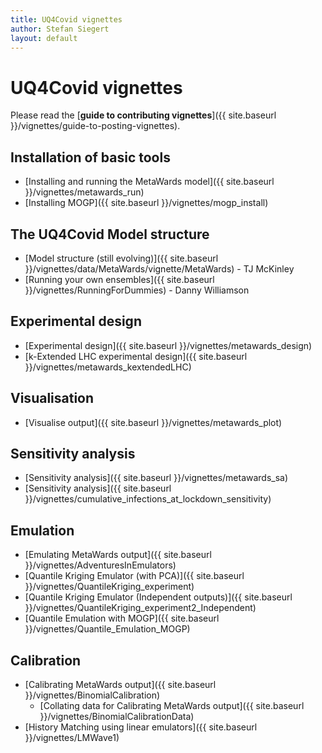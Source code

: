 ```yaml
---
title: UQ4Covid vignettes
author: Stefan Siegert
layout: default
---
```


# UQ4Covid vignettes

Please read the [**guide to contributing vignettes**]({{ site.baseurl }}/vignettes/guide-to-posting-vignettes).

## Installation of basic tools

- [Installing and running the MetaWards model]({{ site.baseurl }}/vignettes/metawards_run)
- [Installing MOGP]({{ site.baseurl }}/vignettes/mogp_install)

## The UQ4Covid Model structure

- [Model structure (still evolving)]({{ site.baseurl }}/vignettes/data/MetaWards/vignette/MetaWards) - TJ McKinley
- [Running your own ensembles]({{ site.baseurl }}/vignettes/RunningForDummies) - Danny Williamson

## Experimental design

- [Experimental design]({{ site.baseurl }}/vignettes/metawards_design)
- [k-Extended LHC experimental design]({{ site.baseurl }}/vignettes/metawards_kextendedLHC)


## Visualisation

- [Visualise output]({{ site.baseurl }}/vignettes/metawards_plot)


## Sensitivity analysis

- [Sensitivity analysis]({{ site.baseurl }}/vignettes/metawards_sa)
- [Sensitivity analysis]({{ site.baseurl }}/vignettes/cumulative_infections_at_lockdown_sensitivity)


## Emulation

- [Emulating MetaWards output]({{ site.baseurl }}/vignettes/AdventuresInEmulators)
- [Quantile Kriging Emulator (with PCA)]({{ site.baseurl }}/vignettes/QuantileKriging_experiment)
- [Quantile Kriging Emulator (Independent outputs)]({{ site.baseurl }}/vignettes/QuantileKriging_experiment2_Independent)
- [Quantile Emulation with MOGP]({{ site.baseurl }}/vignettes/Quantile_Emulation_MOGP)


## Calibration

- [Calibrating MetaWards output]({{ site.baseurl }}/vignettes/BinomialCalibration)
  - [Collating data for Calibrating MetaWards output]({{ site.baseurl }}/vignettes/BinomialCalibrationData)
- [History Matching using linear emulators]({{ site.baseurl }}/vignettes/LMWave1)







